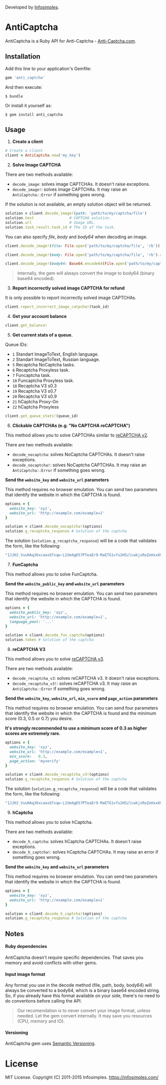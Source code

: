 Developed by [Infosimples](https://infosimples.com).

# AntiCaptcha

AntiCaptcha is a Ruby API for Anti-Captcha - [Anti-Captcha.com](http://getcaptchasolution.com/ipuz16klxh).

## Installation

Add this line to your application's Gemfile:

```ruby
gem 'anti_captcha'
```

And then execute:

    $ bundle

Or install it yourself as:

    $ gem install anti_captcha

## Usage

1. **Create a client**

  ```ruby
  # Create a client
  client = AntiCaptcha.new('my_key')
  ```

2. **Solve Image CAPTCHA**

  There are two methods available:

  - `decode_image`: solves image CAPTCHAs. It doesn't raise exceptions.
  - `decode_image!`: solves image CAPTCHAs. It may raise an `AntiCaptcha::Error` if something goes wrong.

  If the solution is not available, an empty solution object will be returned.

  ```ruby
  solution = client.decode_image!(path: 'path/to/my/captcha/file')
  solution.text                # CAPTCHA solution.
  solution.url                 # Image URL.
  solution.task_result.task_id # The ID of the task.
  ```

  You can also specify *file*, *body* and *body64* when decoding an image.

  ```ruby
  client.decode_image!(file: File.open('path/to/my/captcha/file', 'rb'))

  client.decode_image!(body: File.open('path/to/my/captcha/file', 'rb').read)

  client.decode_image!(body64: Base64.encode64(File.open('path/to/my/captcha/file', 'rb').read))
  ```

  > Internally, the gem will always convert the image to body64 (binary base64 encoded).

3. **Report incorrectly solved image CAPTCHA for refund**

  It is only possible to report incorrectly solved image CAPTCHAs.

  ```ruby
  client.report_incorrect_image_catpcha!(task_id)
  ```

4. **Get your account balance**

  ```ruby
  client.get_balance!
  ```

5. **Get current stats of a queue.**

  Queue IDs:
  - `1`  Standart ImageToText, English language.
  - `2`  Standart ImageToText, Russian language.
  - `5`  Recaptcha NoCaptcha tasks.
  - `6`  Recaptcha Proxyless task.
  - `7`  Funcaptcha task.
  - `10` Funcaptcha Proxyless task.
  - `18` Recaptcha V3 s0.3
  - `19` Recaptcha V3 s0.7
  - `20` Recaptcha V3 s0.9
  - `21` hCaptcha Proxy-On
  - `22` hCaptcha Proxyless

  ```ruby
  client.get_queue_stats!(queue_id)
  ```

6. **Clickable CAPTCHAs (e.g. "No CAPTCHA reCAPTCHA")**

  This method allows you to solve CAPTCHAs similar to
  [reCAPTCHA v2](https://support.google.com/recaptcha/?hl=en#6262736).

  There are two methods available:

  - `decode_nocaptcha`: solves NoCaptcha CAPTCHAs. It doesn't raise exceptions.
  - `decode_nocaptcha!`: solves NoCaptcha CAPTCHAs. It may raise an `AntiCaptcha::Error` if something goes wrong.

  **Send the `website_key` and `website_url` parameters**

  This method requires no browser emulation. You can send two parameters that
  identify the website in which the CAPTCHA is found.

  ```ruby
  options = {
    website_key: 'xyz',
    website_url: 'http://example.com/example=1'
  }

  solution = client.decode_nocaptcha!(options)
  solution.g_recaptcha_response # Solution of the captcha
  ```

  The solution (`solution.g_recaptcha_response`) will be a code that validates
  the form, like the following:

  ```ruby
  "1JJHJ_VuuHAqJKxcaasbTsqw-L1Sm4gD57PTeaEr9-MaETG1vfu2H5zlcwkjsRoZoHxx6V9yUDw8Ig-hYD8kakmSnnjNQd50w_Y_tI3aDLp-s_7ZmhH6pcaoWWsid5hdtMXyvrP9DscDuCLBf7etLle8caPWSaYCpAq9DOTtj5NpSg6-OeCJdGdkjsakFUMeGeqmje87wSajcjmdjl_w4XZBY2zy8fUH6XoAGZ6AeCTulIljBQDObQynKDd-rutPvKNxZasDk-LbhTfw508g1lu9io6jnvm3kbAdnkfZ0x0PkGiUMHU7hnuoW6bXo2Yn_Zt5tDWL7N7wFtY6B0k7cTy73f8er508zReOuoyz2NqL8smDCmcJu05ajkPGt20qzpURMwHaw"
  ```

7. **FunCaptcha**

  This method allows you to solve FunCaptcha.

  **Send the `website_public_key` and `website_url` parameters**

  This method requires no browser emulation. You can send two parameters that
  identify the website in which the CAPTCHA is found.

  ```ruby
  options = {
    website_public_key: 'xyz',
    website_url: 'http://example.com/example=1',
    language_pool: '...'
  }

  solution = client.decode_fun_captcha(options)
  solution.token # Solution of the captcha
  ```

8. **reCAPTCHA V3**

  This method allows you to solve [reCAPTCHA v3](https://developers.google.com/recaptcha/docs/v3).

  There are two methods available:

  - `decode_recaptcha_v3`: solves reCAPTCHA v3. It doesn't raise exceptions.
  - `decode_recaptcha_v3!`: solves reCAPTCHA v3. It may raise an `AntiCaptcha::Error` if something goes wrong.

  **Send the `website_key`, `website_url`, `min_score` and `page_action` parameters**

  This method requires no browser emulation. You can send four parameters that
  identify the website in which the CAPTCHA is found and the minimum score (0.3, 0.5 or 0.7) you
  desire.

  **It's strongly recommended to use a minimum score of 0.3 as higher scores are extremely rare.**

  ```ruby
  options = {
    website_key: 'xyz',
    website_url: 'http://example.com/example=1',
    min_score:   0.3,
    page_action: 'myverify'
  }

  solution = client.decode_recaptcha_v3!(options)
  solution.g_recaptcha_response # Solution of the captcha
  ```

  The solution (`solution.g_recaptcha_response`) will be a code that validates
  the form, like the following:

  ```ruby
  "1JJHJ_VuuHAqJKxcaasbTsqw-L1Sm4gD57PTeaEr9-MaETG1vfu2H5zlcwkjsRoZoHxx6V9yUDw8Ig-hYD8kakmSnnjNQd50w_Y_tI3aDLp-s_7ZmhH6pcaoWWsid5hdtMXyvrP9DscDuCLBf7etLle8caPWSaYCpAq9DOTtj5NpSg6-OeCJdGdkjsakFUMeGeqmje87wSajcjmdjl_w4XZBY2zy8fUH6XoAGZ6AeCTulIljBQDObQynKDd-rutPvKNxZasDk-LbhTfw508g1lu9io6jnvm3kbAdnkfZ0x0PkGiUMHU7hnuoW6bXo2Yn_Zt5tDWL7N7wFtY6B0k7cTy73f8er508zReOuoyz2NqL8smDCmcJu05ajkPGt20qzpURMwHaw"
  ```

9. **hCaptcha**

  This method allows you to solve hCaptcha.

  There are two methods available:

  - `decode_h_captcha`: solves hCaptcha CAPTCHAs. It doesn't raise exceptions.
  - `decode_h_captcha!`: solves hCaptcha CAPTCHAs. It may raise an error if something goes wrong.

  **Send the `website_key` and `website_url` parameters**

  This method requires no browser emulation. You can send two parameters that
  identify the website in which the CAPTCHA is found.

  ```ruby
  options = {
    website_key: 'xyz',
    website_url: 'http://example.com/example=1'
  }

  solution = client.decode_h_captcha!(options)
  solution.g_recaptcha_response # Solution of the captcha
  ```

## Notes

#### Ruby dependencies

AntiCaptcha doesn't require specific dependencies. That saves you memory and
avoid conflicts with other gems.

#### Input image format

Any format you use in the decode method (file, path, body, body64) will always
be converted to a body64, which is a binary base64 encoded string. So, if you
already have this format available on your side, there's no need to do
convertions before calling the API.

> Our recomendation is to never convert your image format, unless needed. Let
> the gem convert internally. It may save you resources (CPU, memory and IO).

#### Versioning

AntiCaptcha gem uses [Semantic Versioning](http://semver.org/).

# License

MIT License. Copyright (C) 2011-2015 Infosimples. https://infosimples.com/
